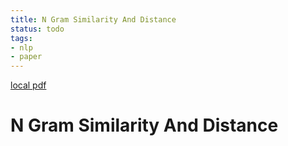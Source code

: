 ```yaml
---
title: N Gram Similarity And Distance
status: todo
tags:
- nlp
- paper
---
```


[local pdf](../../../pdfs/n-gram-similarity-and-distance.pdf)

# N Gram Similarity And Distance
